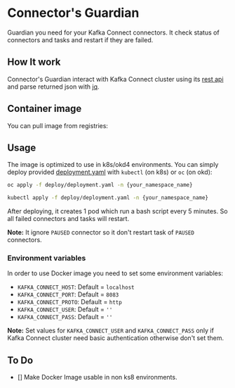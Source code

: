 # Connector's Guardian

Guardian you need for your Kafka Connect connectors. It check status of connectors and tasks and restart if they are failed.

## How It work

Connector's Guardian interact with Kafka Connect cluster using its [rest api](https://docs.confluent.io/platform/current/connect/references/restapi.html) and parse returned json with [jq](https://github.com/jqlang/jq).

## Container image

You can pull image from registries:

## Usage

The image is optimized to use in k8s/okd4 environments. You can simply deploy provided [deployment.yaml](./deploy/deployment.yaml) with `kubectl` (on k8s) or `oc` (on okd):

```bash
oc apply -f deploy/deployment.yaml -n {your_namespace_name}
```

```bash
kubectl apply -f deploy/deployment.yaml -n {your_namespace_name}
```

After deploying, it creates 1 pod which run a bash script every 5 minutes. So all failed connectors and tasks will restart.

**Note:** It ignore `PAUSED` connector so it don't restart task of `PAUSED` connectors.

### Environment variables

In order to use Docker image you need to set some environment variables:

* `KAFKA_CONNECT_HOST`: Default = `localhost`
* `KAFKA_CONNECT_PORT`: Default = `8083`
* `KAFKA_CONNECT_PROTO`: Default = `http`
* `KAFKA_CONNECT_USER`: Default = `''`
* `KAFKA_CONNECT_PASS`: Default = `''`

**Note:** Set values for `KAFKA_CONNECT_USER` and `KAFKA_CONNECT_PASS` only if Kafka Connect cluster need basic authentication otherwise don't set them.

## To Do

* [] Make Docker Image usable in non ks8 environments.
